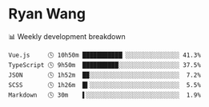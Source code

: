 # Ryan Wang

 <!-- waka-box start -->
📊 Weekly development breakdown
```text
Vue.js     🕓 10h50m ███████████▏░░░░░░░░░░░░░░░ 41.3%
TypeScript 🕓 9h50m  ██████████░░░░░░░░░░░░░░░░░ 37.5%
JSON       🕓 1h52m  █▉░░░░░░░░░░░░░░░░░░░░░░░░░  7.2%
SCSS       🕓 1h26m  █▍░░░░░░░░░░░░░░░░░░░░░░░░░  5.5%
Markdown   🕓 30m    ▌░░░░░░░░░░░░░░░░░░░░░░░░░░  1.9%
```
<!-- Powered by https://github.com/YouEclipse/waka-box-go . -->
<!-- waka-box end -->